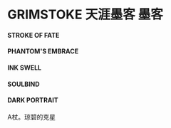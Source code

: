 # GRIMSTOKE 天涯墨客 墨客


#### STROKE OF FATE



#### PHANTOM'S EMBRACE



#### INK SWELL



#### SOULBIND



#### DARK PORTRAIT

A杖。琼碧的克星